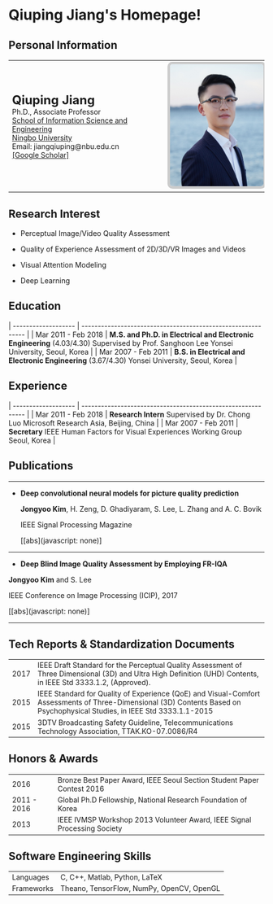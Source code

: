 # Qiuping Jiang's Homepage!
## Personal Information
<table class="cv">
  <tbody><tr>
    <td>
      <span class="blue_2"><font size="5"><strong>Qiuping Jiang</strong></font></span><br>
      Ph.D., Associate Professor<br>
      <a href="http://eecs.nbu.edu.cn/">School of Information Science and Engineering</a><br>
      <a href="http://www.nbu.edu.cn/">Ningbo University</a><br>
      Email: jiangqiuping@nbu.edu.cn<br>
      <a href="https://scholar.google.com/citations?user=PbPTiKYAAAAJ/">[Google Scholar]</a><br>
    </td>
    <td>
      <img src="picture.png" alt="Drawing" style="
      height: 240px;
      border: 5px solid #ccc;
      border-radius: 10px;
      -moz-border-radius: 10px;
      -khtml-border-radius: 10px;
      -webkit-border-radius: 10px;
      ">
    </td>
  </tr>
</tbody></table>


## Research Interest

* Perceptual Image/Video Quality Assessment

* Quality of Experience Assessment of 2D/3D/VR Images and Videos

* Visual Attention Modeling

* Deep Learning

  

## Education

| ------------------- | ------------------------------------------------------------ |
| Mar 2011 - Feb 2018 | **M.S. and Ph.D. in Electrical and Electronic Engineering** (4.03/4.30) Supervised by Prof. Sanghoon Lee Yonsei University, Seoul, Korea |
| Mar 2007 - Feb 2011 | **B.S. in Electrical and Electronic Engineering** (3.67/4.30) Yonsei University, Seoul, Korea |

## Experience

| ------------------- | ------------------------------------------------------------ |
| Mar 2011 - Feb 2018 | **Research Intern** Supervised by Dr. Chong Luo Microsoft Research Asia, Beijing, China |
| Mar 2007 - Feb 2011 | **Secretary** IEEE Human Factors for Visual Experiences Working Group Seoul, Korea |

  

## Publications

---

* **Deep convolutional neural models for picture quality prediction** 

  **Jongyoo Kim**, H. Zeng, D. Ghadiyaram, S. Lee, L. Zhang and A. C. Bovik 

  IEEE Signal Processing Magazine

  [[abs](javascript: none)]

---
*  **Deep Blind Image Quality Assessment by Employing FR-IQA**

  **Jongyoo Kim** and S. Lee

  IEEE Conference on Image Processing (ICIP), 2017

  [[abs](javascript: none)]

---

## Tech Reports & Standardization Documents

|      |                                                              |
| ---- | ------------------------------------------------------------ |
| 2017 | IEEE Draft Standard for the Perceptual Quality Assessment of Three Dimensional (3D) and Ultra High Definition (UHD) Contents, in IEEE Std 3333.1.2, (Approved). |
| 2015 | IEEE Standard for Quality of Experience (QoE) and Visual-Comfort Assessments of Three-Dimensional (3D) Contents Based on Psychophysical Studies, in IEEE Std 3333.1.1-2015 |
| 2015 | 3DTV Broadcasting Safety Guideline, Telecommunications Technology Association, TTAK.KO-07.0086/R4 |



## Honors & Awards

|             |                                                              |
| ----------- | ------------------------------------------------------------ |
| 2016        | Bronze Best Paper Award, IEEE Seoul Section Student Paper Contest 2016 |
| 2011 - 2016 | Global Ph.D Fellowship, National Research Foundation of Korea |
| 2013        | IEEE IVMSP Workshop 2013 Volunteer Award, IEEE Signal Processing Society |

## Software Engineering Skills

|            |                                           |
| ---------- | ----------------------------------------- |
| Languages  | C, C++, Matlab, Python, LaTeX             |
| Frameworks | Theano, TensorFlow, NumPy, OpenCV, OpenGL |
